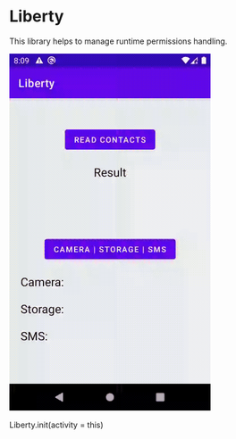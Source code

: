 # Liberty
 
This library helps to manage runtime permissions handling. 
  
![](record_1.gif)

Liberty.init(activity = this)
 
